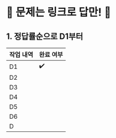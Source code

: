 # 🏃 문제는 링크로 답만! 🏃

## 1. 정답률순으로  D1부터

| 작업 내역 | 완료 여부 |
|----------|----------|
| D1 | ✔️        |
| D2    |         |
| D3    |         |
| D4    |         |
| D5    |         |
| D6    |         |
| D    |         |

